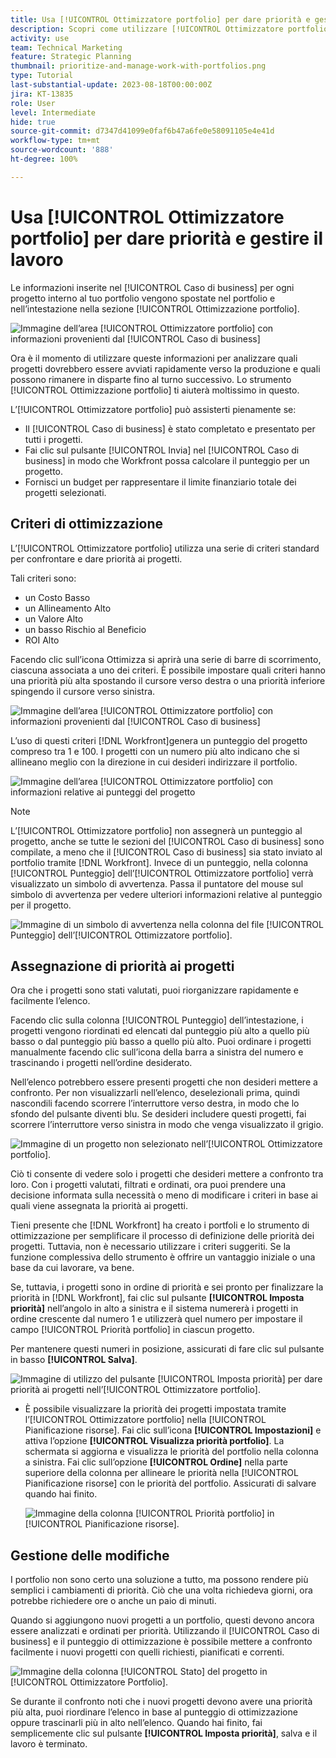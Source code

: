 ```yaml
---
title: Usa [!UICONTROL Ottimizzatore portfolio] per dare priorità e gestire il lavoro
description: Scopri come utilizzare [!UICONTROL Ottimizzatore portfolio] per stabilire le priorità e gestire i progetti all’interno di un portfolio.
activity: use
team: Technical Marketing
feature: Strategic Planning
thumbnail: prioritize-and-manage-work-with-portfolios.png
type: Tutorial
last-substantial-update: 2023-08-18T00:00:00Z
jira: KT-13835
role: User
level: Intermediate
hide: true
source-git-commit: d7347d41099e0faf6b47a6fe0e58091105e4e41d
workflow-type: tm+mt
source-wordcount: '888'
ht-degree: 100%

---
```


# Usa [!UICONTROL Ottimizzatore portfolio] per dare priorità e gestire il lavoro

Le informazioni inserite nel [!UICONTROL Caso di business] per ogni progetto interno al tuo portfolio vengono spostate nel portfolio e nell’intestazione nella sezione [!UICONTROL Ottimizzazione portfolio].

![Immagine dell’area [!UICONTROL Ottimizzatore portfolio] con informazioni provenienti dal [!UICONTROL Caso di business]](assets/10-portfolio-management9.png)

Ora è il momento di utilizzare queste informazioni per analizzare quali progetti dovrebbero essere avviati rapidamente verso la produzione e quali possono rimanere in disparte fino al turno successivo. Lo strumento [!UICONTROL Ottimizzazione portfolio] ti aiuterà moltissimo in questo.

L’[!UICONTROL Ottimizzatore portfolio] può assisterti pienamente se:

* Il [!UICONTROL Caso di business] è stato completato e presentato per tutti i progetti.
* Fai clic sul pulsante [!UICONTROL Invia] nel [!UICONTROL Caso di business] in modo che Workfront possa calcolare il punteggio per un progetto.
* Fornisci un budget per rappresentare il limite finanziario totale dei progetti selezionati.

## Criteri di ottimizzazione

L’[!UICONTROL Ottimizzatore portfolio] utilizza una serie di criteri standard per confrontare e dare priorità ai progetti.

Tali criteri sono:

* un Costo Basso
* un Allineamento Alto
* un Valore Alto
* un basso Rischio al Beneficio
* ROI Alto

Facendo clic sull’icona Ottimizza si aprirà una serie di barre di scorrimento, ciascuna associata a uno dei criteri. È possibile impostare quali criteri hanno una priorità più alta spostando il cursore verso destra o una priorità inferiore spingendo il cursore verso sinistra.

![Immagine dell’area [!UICONTROL Ottimizzatore portfolio] con informazioni provenienti dal [!UICONTROL Caso di business]](assets/11-portfolio-management10.png)

L’uso di questi criteri [!DNL Workfront]genera un punteggio del progetto compreso tra 1 e 100. I progetti con un numero più alto indicano che si allineano meglio con la direzione in cui desideri indirizzare il portfolio.

![Immagine dell’area [!UICONTROL Ottimizzatore portfolio] con informazioni relative ai punteggi del progetto](assets/12-portfolio-management14.png)

>[!NOTE]
>
>L’[!UICONTROL Ottimizzatore portfolio] non assegnerà un punteggio al progetto, anche se tutte le sezioni del [!UICONTROL Caso di business] sono compilate, a meno che il [!UICONTROL Caso di business] sia stato inviato al portfolio tramite [!DNL Workfront]. Invece di un punteggio, nella colonna [!UICONTROL Punteggio] dell’[!UICONTROL Ottimizzatore portfolio] verrà visualizzato un simbolo di avvertenza. Passa il puntatore del mouse sul simbolo di avvertenza per vedere ulteriori informazioni relative al punteggio per il progetto.

![Immagine di un simbolo di avvertenza nella colonna del file [!UICONTROL Punteggio] dell’[!UICONTROL Ottimizzatore portfolio].](assets/13-portfolio-management12.png)

## Assegnazione di priorità ai progetti

Ora che i progetti sono stati valutati, puoi riorganizzare rapidamente e facilmente l’elenco.

Facendo clic sulla colonna [!UICONTROL Punteggio] dell’intestazione, i progetti vengono riordinati ed elencati dal punteggio più alto a quello più basso o dal punteggio più basso a quello più alto. Puoi ordinare i progetti manualmente facendo clic sull’icona della barra a sinistra del numero e trascinando i progetti nell’ordine desiderato.

Nell’elenco potrebbero essere presenti progetti che non desideri mettere a confronto. Per non visualizzarli nell’elenco, deselezionali prima, quindi nascondili facendo scorrere l’interruttore verso destra, in modo che lo sfondo del pulsante diventi blu. Se desideri includere questi progetti, fai scorrere l’interruttore verso sinistra in modo che venga visualizzato il grigio.

![Immagine di un progetto non selezionato nell’[!UICONTROL Ottimizzatore portfolio].](assets/14-portfolio-management13.png)

Ciò ti consente di vedere solo i progetti che desideri mettere a confronto tra loro. Con i progetti valutati, filtrati e ordinati, ora puoi prendere una decisione informata sulla necessità o meno di modificare i criteri in base ai quali viene assegnata la priorità ai progetti.

Tieni presente che [!DNL Workfront] ha creato i portfoli e lo strumento di ottimizzazione per semplificare il processo di definizione delle priorità dei progetti. Tuttavia, non è necessario utilizzare i criteri suggeriti. Se la funzione complessiva dello strumento è offrire un vantaggio iniziale o una base da cui lavorare, va bene.

Se, tuttavia, i progetti sono in ordine di priorità e sei pronto per finalizzare la priorità in [!DNL Workfront], fai clic sul pulsante **[!UICONTROL Imposta priorità]** nell’angolo in alto a sinistra e il sistema numererà i progetti in ordine crescente dal numero 1 e utilizzerà quel numero per impostare il campo [!UICONTROL Priorità portfolio] in ciascun progetto.

Per mantenere questi numeri in posizione, assicurati di fare clic sul pulsante in basso **[!UICONTROL Salva]**.

![Immagine di utilizzo del pulsante [!UICONTROL Imposta priorità] per dare priorità ai progetti nell’[!UICONTROL Ottimizzatore portfolio].](assets/15-portfolio-management15.png)

<!-- 
Pro-tips graphic
-->

* È possibile visualizzare la priorità dei progetti impostata tramite l’[!UICONTROL Ottimizzatore portfolio] nella [!UICONTROL  Pianificazione risorse]. Fai clic sull’icona **[!UICONTROL Impostazioni]** e attiva l’opzione **[!UICONTROL Visualizza priorità portfolio]**. La schermata si aggiorna e visualizza le priorità del portfolio nella colonna a sinistra. Fai clic sull’opzione **[!UICONTROL Ordine]** nella parte superiore della colonna per allineare le priorità nella [!UICONTROL Pianificazione risorse] con le priorità del portfolio. Assicurati di salvare quando hai finito.

  ![Immagine della colonna [!UICONTROL Priorità portfolio] in [!UICONTROL Pianificazione risorse].](assets/16-portfolio-management17.png)

## Gestione delle modifiche

I portfolio non sono certo una soluzione a tutto, ma possono rendere più semplici i cambiamenti di priorità. Ciò che una volta richiedeva giorni, ora potrebbe richiedere ore o anche un paio di minuti.

Quando si aggiungono nuovi progetti a un portfolio, questi devono ancora essere analizzati e ordinati per priorità. Utilizzando il [!UICONTROL Caso di business] e il punteggio di ottimizzazione è possibile mettere a confronto facilmente i nuovi progetti con quelli richiesti, pianificati e correnti.

![Immagine della colonna [!UICONTROL Stato] del progetto in [!UICONTROL Ottimizzatore Portfolio].](assets/17-project-management16.png)

Se durante il confronto noti che i nuovi progetti devono avere una priorità più alta, puoi riordinare l’elenco in base al punteggio di ottimizzazione oppure trascinarli più in alto nell’elenco. Quando hai finito, fai semplicemente clic sul pulsante **[!UICONTROL Imposta priorità]**, salva e il lavoro è terminato.

<!-- Learn more graphic and documentation article links

* Portfolio Optimizer overview 
* Optimize projects in the Portfolio Optimizer 
* Overview of the Portfolio Optimizer score 
* Prioritizing projects in the Portfolio Optimizer

-->

